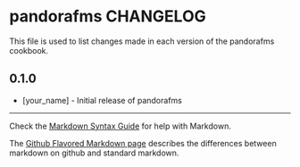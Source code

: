 pandorafms CHANGELOG
====================

This file is used to list changes made in each version of the pandorafms cookbook.

0.1.0
-----
- [your_name] - Initial release of pandorafms

- - -
Check the [Markdown Syntax Guide](http://daringfireball.net/projects/markdown/syntax) for help with Markdown.

The [Github Flavored Markdown page](http://github.github.com/github-flavored-markdown/) describes the differences between markdown on github and standard markdown.

